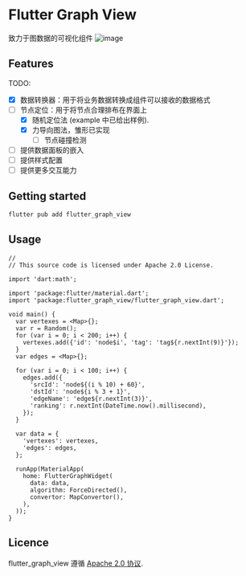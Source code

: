 
<!-- 
  Copyright (c) 2023- All flutter_graph_view authors. All rights reserved.

  This source code is licensed under Apache 2.0 License.
 -->

# Flutter Graph View
致力于图数据的可视化组件
![image](https://foruda.gitee.com/images/1674072032729548735/1e629f03_1043207.png)

## Features

TODO: 
- [x] 数据转换器：用于将业务数据转换成组件可以接收的数据格式
- [ ] 节点定位：用于将节点合理排布在界面上
  - [x] 随机定位法 (example 中已给出样例).
  - [x] 力导向图法，雏形已实现
    - [ ] 节点碰撞检测 
- [ ] 提供数据面板的嵌入
- [ ] 提供样式配置
- [ ] 提供更多交互能力

## Getting started

```sh
flutter pub add flutter_graph_view
```

## Usage

```dart// Copyright (c) 2023- All flutter_graph_view authors. All rights reserved.
//
// This source code is licensed under Apache 2.0 License.

import 'dart:math';

import 'package:flutter/material.dart';
import 'package:flutter_graph_view/flutter_graph_view.dart';

void main() {
  var vertexes = <Map>{};
  var r = Random();
  for (var i = 0; i < 200; i++) {
    vertexes.add({'id': 'node$i', 'tag': 'tag${r.nextInt(9)}'});
  }
  var edges = <Map>{};

  for (var i = 0; i < 100; i++) {
    edges.add({
      'srcId': 'node${(i % 10) + 60}',
      'dstId': 'node${i % 3 + 1}',
      'edgeName': 'edge${r.nextInt(3)}',
      'ranking': r.nextInt(DateTime.now().millisecond),
    });
  }

  var data = {
    'vertexes': vertexes,
    'edges': edges,
  };

  runApp(MaterialApp(
    home: FlutterGraphWidget(
      data: data,
      algorithm: ForceDirected(),
      convertor: MapConvertor(),
    ),
  ));
}

```

## Licence

flutter_graph_view 遵循 [Apache 2.0 协议](https://www.apache.org/licenses/LICENSE-2.0).
